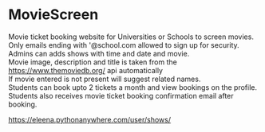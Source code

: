 # MovieScreen

Movie ticket booking website for Universities or Schools to screen movies.
 <br> Only emails ending with '@school.com allowed to sign up for security.
 <br> Admins can adds shows with time and date and movie.
 <br> Movie image, description and title is taken from the https://www.themoviedb.org/ api automatically
 <br> If movie entered is not present will suggest related names.
 <br> Students can book upto 2 tickets a month and view bookings on the profile.
 <br> Students also receives movie ticket booking confirmation email after booking.

https://eleena.pythonanywhere.com/user/shows/
